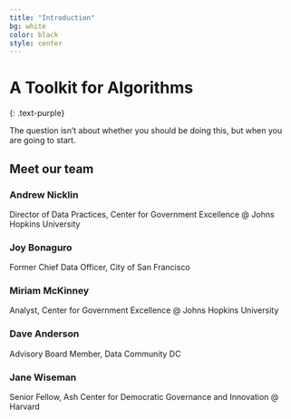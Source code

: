 ```yaml
---
title: "Introduction"
bg: white
color: black
style: center
---
```


# A Toolkit for Algorithms
{: .text-purple}


The question isn’t about whether you should be doing this, but when you are going to start.

## Meet our team

### Andrew Nicklin
Director of Data Practices, Center for Government Excellence @ Johns Hopkins University

### Joy Bonaguro
Former Chief Data Officer, City of San Francisco

### Miriam McKinney
Analyst, Center for Government Excellence @ Johns Hopkins University

### Dave Anderson
Advisory Board Member, Data Community DC

### Jane Wiseman
Senior Fellow, Ash Center for Democratic Governance and Innovation @ Harvard

